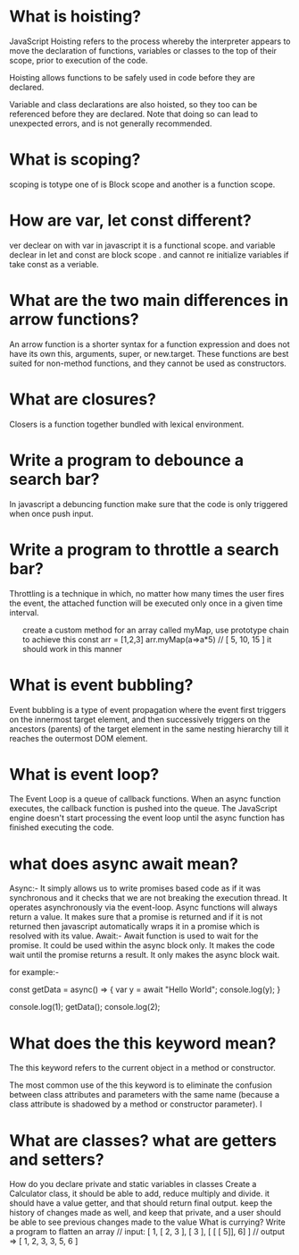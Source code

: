 # What is hoisting?

JavaScript Hoisting refers to the process whereby the interpreter appears to move the declaration of functions, variables or classes to the top of their scope, prior to execution of the code.

Hoisting allows functions to be safely used in code before they are declared.

Variable and class declarations are also hoisted, so they too can be referenced before they are declared. Note that doing so can lead to unexpected errors, and is not generally recommended.

# What is scoping?

scoping is totype one of is Block scope and another is a function scope.

# How are var, let const different?
ver declear on with var in javascript it is a functional scope.
and variable declear in let and const are block scope .
and cannot re initialize variables if take const as a veriable.

# What are the two main differences in arrow functions?

An arrow function is a shorter syntax for a function expression and does not have its own this, arguments, super, or new.target. These functions are best suited for non-method functions, and they cannot be used as constructors.

# What are closures?

Closers is a function together bundled with lexical environment.

# Write a program to debounce a search bar?

In javascript a debuncing function make sure that the code is only triggered when once push input.

# Write a program to throttle a search bar?

Throttling is a technique in which, no matter how many times the user fires the event, the attached function will be executed only once in a given time interval.

<ul>create a custom method for an array called myMap, use prototype chain to achieve this
const arr = [1,2,3]
arr.myMap(a=>a*5)
// [ 5, 10, 15 ]
it should work in this manner</ul>

# What is event bubbling?

Event bubbling is a type of event propagation where the event first triggers on the innermost target element, and then successively triggers on the ancestors (parents) of the target element in the same nesting hierarchy till it reaches the outermost DOM element.


# What is event loop?
The Event Loop is a queue of callback functions. When an async function executes, the callback function is pushed into the queue. The JavaScript engine doesn't start processing the event loop until the async function has finished executing the code.


# what does async await mean?
 Async:- 
It simply allows us to write promises based code as if it was synchronous and it checks that we are not breaking the execution thread. It operates asynchronously via the event-loop. Async functions will always return a value. It makes sure that a promise is returned and if it is not returned then javascript automatically wraps it in a promise which is resolved with its value.
Await:- 
Await function is used to wait for the promise. It could be used within the async block only. It makes the code wait until the promise returns a result. It only makes the async block wait.

for example:- 


const getData = async() => {
    var y = await "Hello World";
    console.log(y);
}
  
console.log(1);
getData();
console.log(2);


# What does the this keyword mean?
The this keyword refers to the current object in a method or constructor.

The most common use of the this keyword is to eliminate the confusion between class attributes and parameters with the same name (because a class attribute is shadowed by a method or constructor parameter). I




# What are classes? what are getters and setters?

How do you declare private and static variables in classes
Create a Calculator class, it should be able to add, reduce multiply and divide. it should have a value getter, and that should return final output. keep the history of changes made as well, and keep that private, and a user should be able to see previous changes made to the value
What is currying?
Write a program to flatten an array
// input: [ 1, [ 2, 3 ], [ 3 ], [ [ [ 5]],  6]  ]
// output => [ 1, 2, 3, 3, 5, 6 ]
